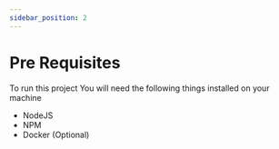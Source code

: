 ```yaml
---
sidebar_position: 2
---
```


# Pre Requisites

To run this project You will need the following things installed on your machine

- NodeJS
- NPM
- Docker (Optional)
